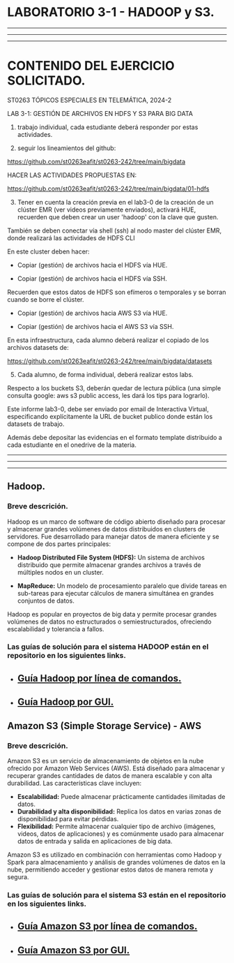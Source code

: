 # LABORATORIO 3-1 - HADOOP y S3.

---
---
---

# CONTENIDO DEL EJERCICIO SOLICITADO.

ST0263 TÓPICOS ESPECIALES EN TELEMÁTICA, 2024-2

LAB 3-1: GESTIÓN DE ARCHIVOS EN HDFS Y S3 PARA BIG DATA

1. trabajo individual, cada estudiante deberá responder por estas actividades.

2. seguir los lineamientos del github:

https://github.com/st0263eafit/st0263-242/tree/main/bigdata

HACER LAS ACTIVIDADES PROPUESTAS EN:

https://github.com/st0263eafit/st0263-242/tree/main/bigdata/01-hdfs

3. Tener en cuenta la creación previa en el lab3-0 de la creación de un clúster EMR (ver videos previamente enviados), activará HUE, recuerden que deben crear un user 'hadoop' con la clave que gusten.

También se deben conectar vía shell (ssh) al nodo master del clúster EMR, donde realizará las actividades de HDFS CLI

En este cluster deben hacer:

* Copiar (gestión) de archivos hacia el HDFS vía HUE.

* Copiar (gestión) de archivos hacia el HDFS vía SSH.

Recuerden que estos datos de HDFS son efímeros o temporales y se borran cuando se borre el clúster.

* Copiar (gestión) de archivos hacia AWS S3 vía HUE.

* Copiar (gestión) de archivos hacia el AWS S3 vía SSH.

En esta infraestructura, cada alumno deberá realizar el copiado de los archivos datasets de:

https://github.com/st0263eafit/st0263-242/tree/main/bigdata/datasets

5. Cada alumno, de forma individual, deberá realizar estos labs.

Respecto a los buckets S3, deberán quedar de lectura pública (una simple consulta google: aws s3 public access, les dará los tips para lograrlo).

Este informe lab3-0, debe ser enviado por email de Interactiva Virtual, especificando explícitamente la URL de bucket publico donde están los datasets de trabajo.

Además debe depositar las evidencias en el formato template distribuido a cada estudiante en el onedrive de la materia.

---
---
---

## Hadoop.

### Breve descrición.

Hadoop es un marco de software de código abierto diseñado para procesar y almacenar grandes volúmenes de datos distribuidos en clusters de servidores. Fue desarrollado para manejar datos de manera eficiente y se compone de dos partes principales:

- **Hadoop Distributed File System (HDFS):** Un sistema de archivos distribuido que permite almacenar grandes archivos a través de múltiples nodos en un cluster.

- **MapReduce:** Un modelo de procesamiento paralelo que divide tareas en sub-tareas para ejecutar cálculos de manera simultánea en grandes conjuntos de datos.

Hadoop es popular en proyectos de big data y permite procesar grandes volúmenes de datos no estructurados o semiestructurados, ofreciendo escalabilidad y tolerancia a fallos.

### Las guías de solución para el sistema HADOOP están en el repositorio en los siguientes links.

- ## [Guía Hadoop por línea de comandos.](Hadoop/hadoop-por-comandos/SOLO-comanos-en-HADOOP-por-consola.md)
- ## [Guía Hadoop por GUI.](Hadoop/hadoop-por-gui/GUI-Para-Hadoop.md)

## Amazon S3 (Simple Storage Service) - AWS

### Breve descrición.

Amazon S3 es un servicio de almacenamiento de objetos en la nube ofrecido por Amazon Web Services (AWS). Está diseñado para almacenar y recuperar grandes cantidades de datos de manera escalable y con alta durabilidad. Las características clave incluyen:

- **Escalabilidad:** Puede almacenar prácticamente cantidades ilimitadas de datos.
- **Durabilidad y alta disponibilidad:** Replica los datos en varias zonas de disponibilidad para evitar pérdidas.
- **Flexibilidad:** Permite almacenar cualquier tipo de archivo (imágenes, videos, datos de aplicaciones) y es comúnmente usado para almacenar datos de entrada y salida en aplicaciones de big data.

Amazon S3 es utilizado en combinación con herramientas como Hadoop y Spark para almacenamiento y análisis de grandes volúmenes de datos en la nube, permitiendo acceder y gestionar estos datos de manera remota y segura.

### Las guías de solución para el sistema S3 están en el repositorio en los siguientes links.
- ## [Guía Amazon S3 por línea de comandos.](S3/s3-por-consola/SOLO-comanos-en-S3-por-consola.md)
- ## [Guía Amazon S3 por GUI.](S3/s3-por-gui/GUI-Para-S3.md)